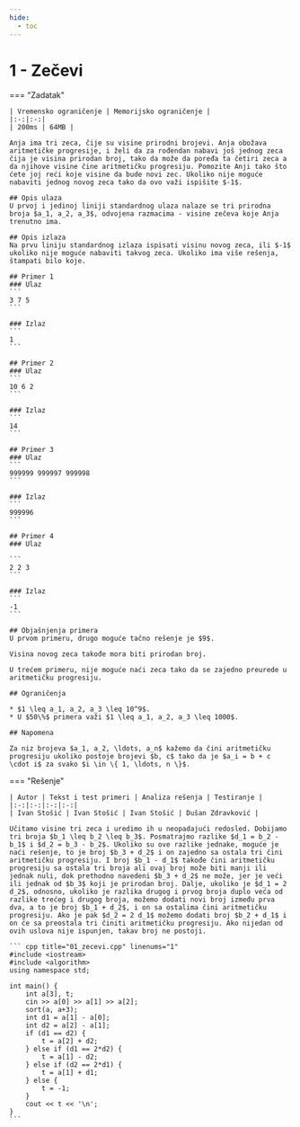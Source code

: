```yaml
---
hide:
  - toc
---
```


# 1 - Zečevi

=== "Zadatak"
	
	| Vremensko ograničenje | Memorijsko ograničenje |
	|:-:|:-:|
	| 200ms | 64MB |
	
	Anja ima tri zeca, čije su visine prirodni brojevi. Anja obožava aritmetičke progresije, i želi da za rođendan nabavi još jednog zeca čija je visina prirodan broj, tako da može da poređa ta četiri zeca a da njihove visine čine aritmetičku progresiju. Pomozite Anji tako što ćete joj reći koje visine da bude novi zec. Ukoliko nije moguće nabaviti jednog novog zeca tako da ovo važi ispišite $-1$.
	
	## Opis ulaza
	U prvoj i jedinoj liniji standardnog ulaza nalaze se tri prirodna broja $a_1, a_2, a_3$, odvojena razmacima - visine zečeva koje Anja trenutno ima.
	
	## Opis izlaza
	Na prvu liniju standardnog izlaza ispisati visinu novog zeca, ili $-1$ ukoliko nije moguće nabaviti takvog zeca. Ukoliko ima više rešenja, štampati bilo koje.
	
	## Primer 1
	### Ulaz
	```
	3 7 5
	```
	
	### Izlaz
	```
	1
	```
	
	## Primer 2
	### Ulaz
	```
	10 6 2
	```
	
	### Izlaz
	```
	14
	```
	
	## Primer 3
	### Ulaz
	```
	999999 999997 999998
	```
	
	### Izlaz
	```
	999996
	```
	
	## Primer 4
	### Ulaz
	
	```
	2 2 3
	```
	
	### Izlaz
	```
	-1
	```
	
	## Objašnjenja primera
	U prvom primeru, drugo moguće tačno rešenje je $9$.
	
	Visina novog zeca takođe mora biti prirodan broj.
	
	U trećem primeru, nije moguće naći zeca tako da se zajedno preurede u aritmetičku progresiju.
	
	## Ograničenja
	
	* $1 \leq a_1, a_2, a_3 \leq 10^9$.
	* U $50\%$ primera važi $1 \leq a_1, a_2, a_3 \leq 1000$.
	
	## Napomena
	
	Za niz brojeva $a_1, a_2, \ldots, a_n$ kažemo da čini aritmetičku progresiju ukoliko postoje brojevi $b, c$ tako da je $a_i = b + c \cdot i$ za svako $i \in \{ 1, \ldots, n \}$.
	
=== "Rešenje"
	
	| Autor | Tekst i test primeri | Analiza rеšenja | Testiranje |
	|:-:|:-:|:-:|:-:|
	| Ivan Stošić | Ivan Stošić | Ivan Stošić | Dušan Zdravković |
	
	Učitamo visine tri zeca i uredimo ih u neopadajući redosled. Dobijamo tri broja $b_1 \leq b_2 \leq b_3$. Posmatrajmo razlike $d_1 = b_2 - b_1$ i $d_2 = b_3 - b_2$. Ukoliko su ove razlike jednake, moguće je naći rešenje, to je broj $b_3 + d_2$ i on zajedno sa ostala tri čini aritmetičku progresiju. I broj $b_1 - d_1$ takođe čini aritmetičku progresiju sa ostala tri broja ali ovaj broj može biti manji ili jednak nuli, dok prethodno navedeni $b_3 + d_2$ ne može, jer je veći ili jednak od $b_3$ koji je prirodan broj. Dalje, ukoliko je $d_1 = 2 d_2$, odnosno, ukoliko je razlika drugog i prvog broja duplo veća od razlike trećeg i drugog broja, možemo dodati novi broj između prva dva, a to je broj $b_1 + d_2$, i on sa ostalima čini aritmetičku progresiju. Ako je pak $d_2 = 2 d_1$ možemo dodati broj $b_2 + d_1$ i on će sa preostala tri činiti aritmetičku progresiju. Ako nijedan od ovih uslova nije ispunjen, takav broj ne postoji.
	
	``` cpp title="01_zecevi.cpp" linenums="1"
	#include <iostream>
	#include <algorithm>
	using namespace std;
	
	int main() {
		int a[3], t;
		cin >> a[0] >> a[1] >> a[2];
		sort(a, a+3);
		int d1 = a[1] - a[0];
		int d2 = a[2] - a[1];
		if (d1 == d2) {
			t = a[2] + d2;
		} else if (d1 == 2*d2) {
			t = a[1] - d2;
		} else if (d2 == 2*d1) {
			t = a[1] + d1;
		} else {
			t = -1;
		}
		cout << t << '\n';
	}
	```
